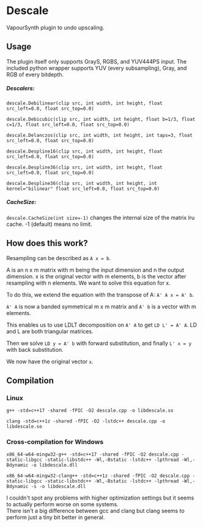 # Descale

VapourSynth plugin to undo upscaling.

## Usage

The plugin itself only supports GrayS, RGBS, and YUV444PS input.
The included python wrapper supports YUV (every subsampling), Gray, and RGB of every bitdepth.

##### Descalers:
```
descale.Debilinear(clip src, int width, int height, float src_left=0.0, float src_top=0.0)

descale.Debicubic(clip src, int width, int height, float b=1/3, float c=1/3, float src_left=0.0, float src_top=0.0)

descale.Delanczos(clip src, int width, int height, int taps=3, float src_left=0.0, float src_top=0.0)

descale.Despline16(clip src, int width, int height, float src_left=0.0, float src_top=0.0)

descale.Despline36(clip src, int width, int height, float src_left=0.0, float src_top=0.0)

descale.Despline36(clip src, int width, int height, int kernel="bilinear" float src_left=0.0, float src_top=0.0)
```
##### CacheSize:
`descale.CacheSize(int size=-1)` changes the internal size of the matrix lru cache. -1 (default) means no limit.
 

## How does this work?

Resampling can be described as `A x = b`.

A is an n x m matrix with m being the input dimension and n the output dimension. x is the original vector with m elements, b is the vector after resampling with n elements. We want to solve this equation for x.

To do this, we extend the equation with the transpose of A: `A' A x = A' b`.

`A' A` is now a banded symmetrical m x m matrix and `A' b` is a vector with m elements.

This enables us to use LDLT decomposition on `A' A` to get `LD L' = A' A`. LD and L are both triangular matrices.

Then we solve `LD y = A' b` with forward substitution, and finally `L' x = y` with back substitution.

We now have the original vector `x`.


## Compilation

### Linux
```
g++ -std=c++17 -shared -fPIC -O2 descale.cpp -o libdescale.so

clang -std=c++1z -shared -fPIC -O2 -lstdc++ descale.cpp -o libdescale.so
```

### Cross-compilation for Windows
```
x86_64-w64-mingw32-g++ -std=c++17 -shared -fPIC -O2 descale.cpp -static-libgcc -static-libstdc++ -Wl,-Bstatic -lstdc++ -lpthread -Wl,-Bdynamic -o libdescale.dll

x86_64-w64-mingw32-clang++ -std=c++1z -shared -fPIC -O2 descale.cpp -static-libgcc -static-libstdc++ -Wl,-Bstatic -lstdc++ -lpthread -Wl,-Bdynamic -s -o libdescale.dll
```
I couldn't spot any problems with higher optimization settings but it seems to actually perform worse on some systems.<br>
There isn't a big difference between gcc and clang but clang seems to perform just a tiny bit better in general.
